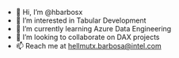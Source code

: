 - 👋 Hi, I’m @hbarbosx
- 👀 I’m interested in Tabular Development
- 🌱 I’m currently learning Azure Data Engineering
- 💞️ I’m looking to collaborate on DAX projects
- 📫 Reach me at hellmutx.barbosa@intel.com

<!---
hbarbosx/hbarbosx is a ✨ special ✨ repository because its `README.md` (this file) appears on your GitHub profile.
You can click the Preview link to take a look at your changes.
--->
